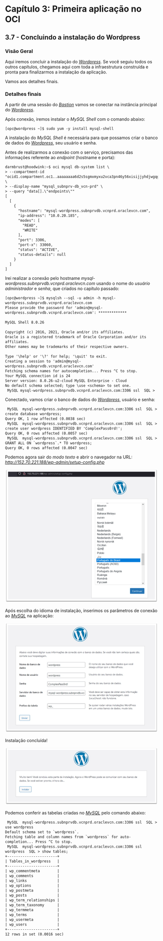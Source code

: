 # Capítulo 3: Primeira aplicação no OCI

## 3.7 - Concluindo a instalação do Wordpress

### __Visão Geral__

Aqui iremos concluir a instalação do _[Wordpress](https://pt.wikipedia.org/wiki/WordPress)_. Se você seguiu todos os outros capítulos, chegamos aqui com toda a infraestrutura construída e pronta para finalizarmos a instalação da aplicação.

Vamos aos detalhes finais.

### __Detalhes finais__

A partir de uma sessão do _[Bastion](https://docs.oracle.com/pt-br/iaas/Content/Bastion/Concepts/bastionoverview.htm)_ vamos se conectar na instância principal do _[Wordpress](https://pt.wikipedia.org/wiki/WordPress)_.

Após conexão, iremos instalar o _MySQL Shell_ com o comando abaixo:

```
[opc@wordpress ~]$ sudo yum -y install mysql-shell
```

A instalação do _MySQL Shell_ é necessária para que possamos criar o banco de dados do _[Wordpress](https://pt.wikipedia.org/wiki/WordPress)_, seu usuário e senha.

Antes de realizarmos a conexão com o serviço, precisamos das informações referente ao _endpoint_ (hostname e porta):

```
darmbrust@hoodwink:~$ oci mysql db-system list \
> --compartment-id "ocid1.compartment.oc1..aaaaaaaa6d2s5sgmxmyxu2vca3pn46y56xisijjyhdjwgqg3f6goh3obj4qq" \
> --display-name "mysql_subnprv-db_vcn-prd" \
> --query "data[].\"endpoints\""
[
  [
    {
      "hostname": "mysql-wordpress.subnprvdb.vcnprd.oraclevcn.com",
      "ip-address": "10.0.20.185",
      "modes": [
        "READ",
        "WRITE"
      ],
      "port": 3306,
      "port-x": 33060,
      "status": "ACTIVE",
      "status-details": null
    }
  ]
]
```

Irei realizar a conexão pelo hostname _mysql-wordpress.subnprvdb.vcnprd.oraclevcn.com_ usando o nome do _usuário administrador_ e _senha_, que criados no capítulo passado:

```
[opc@wordpress ~]$ mysqlsh --sql -u admin -h mysql-wordpress.subnprvdb.vcnprd.oraclevcn.com
Please provide the password for 'admin@mysql-wordpress.subnprvdb.vcnprd.oraclevcn.com': *************

MySQL Shell 8.0.26

Copyright (c) 2016, 2021, Oracle and/or its affiliates.
Oracle is a registered trademark of Oracle Corporation and/or its affiliates.
Other names may be trademarks of their respective owners.

Type '\help' or '\?' for help; '\quit' to exit.
Creating a session to 'admin@mysql-wordpress.subnprvdb.vcnprd.oraclevcn.com'
Fetching schema names for autocompletion... Press ^C to stop.
Your MySQL connection id is 24
Server version: 8.0.26-u2-cloud MySQL Enterprise - Cloud
No default schema selected; type \use <schema> to set one.
 MySQL mysql-wordpress.subnprvdb.vcnprd.oraclevcn.com:3306 ssl  SQL >
```

Conectado, vamos criar o banco de dados do _[Wordpress](https://pt.wikipedia.org/wiki/WordPress)_, usuário e senha:

```
 MySQL  mysql-wordpress.subnprvdb.vcnprd.oraclevcn.com:3306 ssl  SQL > create database wordpress;
Query OK, 1 row affected (0.0038 sec)
 MySQL  mysql-wordpress.subnprvdb.vcnprd.oraclevcn.com:3306 ssl  SQL > create user wordpress IDENTIFIED BY 'ComplexPass0rd!';
Query OK, 0 rows affected (0.0057 sec)
 MySQL  mysql-wordpress.subnprvdb.vcnprd.oraclevcn.com:3306 ssl  SQL > GRANT ALL ON `wordpress`.* TO wordpress;
Query OK, 0 rows affected (0.0047 sec)
```

Podemos agora sair do _modo texto_ e abrir o navegador na URL: _http://152.70.221.188/wp-admin/setup-config.php_

![alt_text](./images/wordpress-finish-install-1.jpg "Wordpress - Language to Install")

Após escolha do idioma de instalação, inserimos os parâmetros de conexão ao _[MySQL](https://docs.oracle.com/pt-br/iaas/mysql-database/index.html)_ na aplicação:

![alt_text](./images/wordpress-finish-install-2.jpg "Wordpress - Database values")

Instalação concluída!

![alt_text](./images/wordpress-finish-install-3.jpg "Wordpress - Database values")

Podemos conferir as tabelas criadas no _[MySQL](https://docs.oracle.com/pt-br/iaas/mysql-database/index.html)_ pelo comando abaixo:

```
 MySQL  mysql-wordpress.subnprvdb.vcnprd.oraclevcn.com:3306 ssl  SQL > use wordpress
Default schema set to `wordpress`.
Fetching table and column names from `wordpress` for auto-completion... Press ^C to stop.
 MySQL  mysql-wordpress.subnprvdb.vcnprd.oraclevcn.com:3306 ssl  wordpress  SQL > show tables;                                                                               
+-----------------------+
| Tables_in_wordpress   |
+-----------------------+
| wp_commentmeta        |
| wp_comments           |
| wp_links              |
| wp_options            |
| wp_postmeta           |
| wp_posts              |
| wp_term_relationships |
| wp_term_taxonomy      |
| wp_termmeta           |
| wp_terms              |
| wp_usermeta           |
| wp_users              |
+-----------------------+
12 rows in set (0.0016 sec)
```